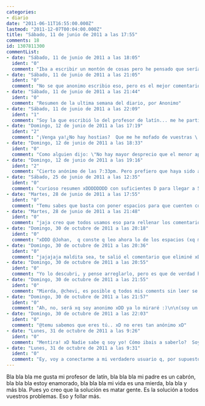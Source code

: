 ```yaml
---
categories:
- diario
date: "2011-06-11T16:55:00.000Z"
lastmod: "2011-12-07T00:04:00.000Z"
title: "Sábado, 11 de junio de 2011 a las 17:55"
comments: 18
id: 1307811300
commentList:
- date: "Sábado, 11 de junio de 2011 a las 18:05"
  ident: "0"
  comment: "Iba a escribir un montón de cosas pero he pensado que sería perder mucho tiempo."
- date: "Sábado, 11 de junio de 2011 a las 21:05"
  ident: "0"
  comment: "No se que anonimo escribio eso, pero es el mejor comentario que he visto por aca en largo tiempo XD MENOS QUEJARSE WEYES Y MAS ESTUDIAR!"
- date: "Sábado, 11 de junio de 2011 a las 21:44"
  ident: "0"
  comment: "Resumen de la ultima semana del diario, por Anonimo"
- date: "Sábado, 11 de junio de 2011 a las 22:09"
  ident: "1"
  comment: "Soy la que escribió lo del profesor de latín... me he partido el culo al leer esto xDDDDDDDDDDDD"
- date: "Domingo, 12 de junio de 2011 a las 17:19"
  ident: "2"
  comment: "¡Venga ya!¿No hay hostias?  Que me he mofado de vuestras \'\'desgracias\'\'... Bah, SPNHP"
- date: "Domingo, 12 de junio de 2011 a las 18:33"
  ident: "0"
  comment: "Como alguien dijo: \"No hay mayor desprecio que el menor aprecio\""
- date: "Domingo, 12 de junio de 2011 a las 19:16"
  ident: "2"
  comment: "Cierto anónimo de las 7:33pm. Pero prefiero que haya sido así. xD (ese xD también iba al final de mi otro comentario)"
- date: "Sábado, 25 de junio de 2011 a las 12:35"
  ident: "0"
  comment: "curioso resumen xDDDDDDDD con suficientes D para llegar a 50 caracteres..."
- date: "Martes, 28 de junio de 2011 a las 17:55"
  ident: "0"
  comment: "Temu sabes que basta con poner espacios para que cuenten como caracteres... xD"
- date: "Martes, 28 de junio de 2011 a las 21:48"
  ident: "0"
  comment: "jaja creo que todos usamos eso para rellenar los comentarios. Me di cuenta hace tiempo pero decidi dejarlo simplemente por que a veces es un coñazo escribir por escribir xD"
- date: "Domingo, 30 de octubre de 2011 a las 20:18"
  ident: "0"
  comment: "xDDD @Johan,  q conste q leo ahora lo de los espacios (xq me sale en menciones)  pero q lo llevo usando desde básicamente entonces, aunq no recuerdo como lo descubrí xDDD"
- date: "Domingo, 30 de octubre de 2011 a las 20:36"
  ident: "0"
  comment: "jajajaja maldita sea, te salió el comentario que eliminé xD"
- date: "Domingo, 30 de octubre de 2011 a las 20:55"
  ident: "0"
  comment: "Yo lo descubri, y pense arreglarlo, pero es que de verdad hay veces que con una o dos palabras sobra..."
- date: "Domingo, 30 de octubre de 2011 a las 21:55"
  ident: "0"
  comment: "Mierda, @chevi, es posible q todos mis coments sin leer se hayan borrado d un dia pa otro? q no lo hagan!! xDD voy a darle a reset aer"
- date: "Domingo, 30 de octubre de 2011 a las 21:57"
  ident: "0"
  comment: "Ah, no, será xq soy anonimo xDD ya lo miraré :)\n\n(soy un anónimo malvado! xD muahahahahaahahhahhahahhah MUAHAHAHAHAHAHHAHAHAH)\n\nahora q soy anónimo puedo hacer trastaadas malvadamente anonimas?!\n\nq podría ahcer?! xDD dios! no se me ocurre  nah!\n\npues nah, ya lo haré otro día, tahora  :)"
- date: "Domingo, 30 de octubre de 2011 a las 22:03"
  ident: "0"
  comment: "@temu sabemos que eres tú.. xD no eres tan anónimo xD"
- date: "Lunes, 31 de octubre de 2011 a las 9:26"
  ident: "0"
  comment: "Mentira! xD Nadie sabe q soy yo! Cómo ibais a saberlo?  Soy muy dificilmente identificable, muy poco característico, demasiado \"normal\"! Muahahhahah :D"
- date: "Lunes, 31 de octubre de 2011 a las 9:31"
  ident: "0"
  comment: "Ey, voy a conectarme a mi verdadero usuario q, por supuesto, no es Temu, y a comentar todas las entradas de chevismo pendientes, así q, tahora, peqeñines :D"
---
```


Bla bla bla me gusta mi profesor de latín, bla bla bla mi padre es un cabrón, bla bla bla estoy enamorado, bla bla bla mi vida es una mierda, bla bla y más bla. Pues yo creo que la solución es matar gente. Es la solución a todos vuestros problemas. Eso y follar más.